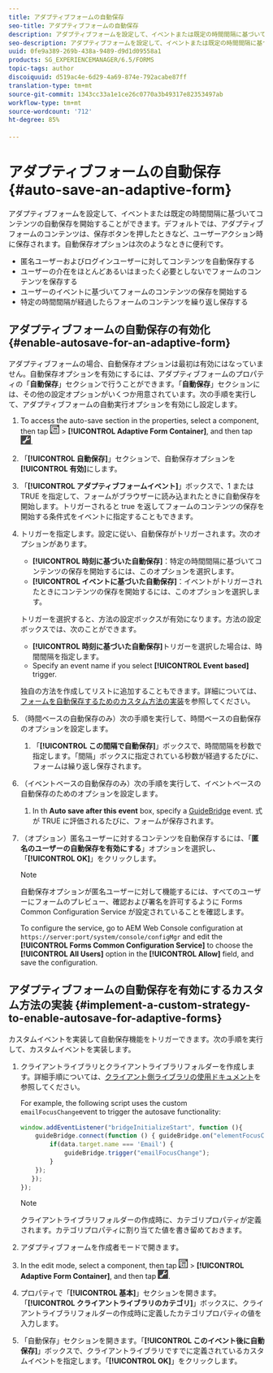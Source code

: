 ```yaml
---
title: アダプティブフォームの自動保存
seo-title: アダプティブフォームの自動保存
description: アダプティブフォームを設定して、イベントまたは既定の時間間隔に基づいてコンテンツの自動保存を開始することができます。
seo-description: アダプティブフォームを設定して、イベントまたは既定の時間間隔に基づいてコンテンツの自動保存を開始することができます。
uuid: 0fe9a389-269b-438a-9489-d9d1d09558a1
products: SG_EXPERIENCEMANAGER/6.5/FORMS
topic-tags: author
discoiquuid: d519ac4e-6d29-4a69-874e-792acabe87ff
translation-type: tm+mt
source-git-commit: 1343cc33a1e1ce26c0770a3b49317e82353497ab
workflow-type: tm+mt
source-wordcount: '712'
ht-degree: 85%

---
```



# アダプティブフォームの自動保存 {#auto-save-an-adaptive-form}

アダプティブフォームを設定して、イベントまたは既定の時間間隔に基づいてコンテンツの自動保存を開始することができます。デフォルトでは、アダプティブフォームのコンテンツは、保存ボタンを押したときなど、ユーザーアクション時に保存されます。自動保存オプションは次のようなときに便利です。

* 匿名ユーザーおよびログインユーザーに対してコンテンツを自動保存する
* ユーザーの介在をほとんどあるいはまったく必要としないでフォームのコンテンツを保存する
* ユーザーのイベントに基づいてフォームのコンテンツの保存を開始する
* 特定の時間間隔が経過したらフォームのコンテンツを繰り返し保存する

## アダプティブフォームの自動保存の有効化 {#enable-autosave-for-an-adaptive-form}

アダプティブフォームの場合、自動保存オプションは最初は有効にはなっていません。自動保存オプションを有効にするには、アダプティブフォームのプロパティの「**自動保存**」セクションで行うことができます。「**自動保存**」セクションには、その他の設定オプションがいくつか用意されています。次の手順を実行して、アダプティブフォームの自動実行オプションを有効にし設定します。

1. To access the auto-save section in the properties, select a component, then tap ![field-level](assets/field-level.png) > **[!UICONTROL Adaptive Form Container]**, and then tap ![cmppr](assets/cmppr.png).
1. 「**[!UICONTROL 自動保存]**」セクションで、自動保存オプションを&#x200B;**[!UICONTROL 有効]**&#x200B;にします。
1. 「**[!UICONTROL アダプティブフォームイベント]**」ボックスで、1 または TRUE を指定して、フォームがブラウザーに読み込まれたときに自動保存を開始します。トリガーされると true を返してフォームのコンテンツの保存を開始する条件式をイベントに指定することもできます。
1. トリガーを指定します。設定に従い、自動保存がトリガーされます。次のオプションがあります。

   * **[!UICONTROL 時刻に基づいた自動保存]**：特定の時間間隔に基づいてコンテンツの保存を開始するには、このオプションを選択します。
   * **[!UICONTROL イベントに基づいた自動保存]**：イベントがトリガーされたときにコンテンツの保存を開始するには、このオプションを選択します。

   トリガーを選択すると、方法の設定ボックスが有効になります。方法の設定ボックスでは、次のことができます。

   * **[!UICONTROL 時刻に基づいた自動保存]**&#x200B;トリガーを選択した場合は、時間間隔を指定します。
   * Specify an event name if you select **[!UICONTROL Event based]** trigger.

   独自の方法を作成してリストに追加することもできます。詳細については、[フォームを自動保存するためのカスタム方法の実装](/help/forms/using/auto-save-an-adaptive-form.md#p-implement-a-custom-strategy-to-enable-autosave-for-adaptive-forms-p)を参照してください。

1. （時間ベースの自動保存のみ）次の手順を実行して、時間ベースの自動保存のオプションを設定します。

   1. 「**[!UICONTROL この間隔で自動保存]**」ボックスで、時間間隔を秒数で指定します。「間隔」ボックスに指定されている秒数が経過するたびに、フォームは繰り返し保存されます。

1. （イベントベースの自動保存のみ）次の手順を実行して、イベントベースの自動保存のためのオプションを設定します。

   1. In th **Auto save after this event** box, specify a [GuideBridge](https://helpx.adobe.com/jp/aem-forms/6/javascript-api/GuideBridge.html) event. 式が TRUE に評価されるたびに、フォームが保存されます。

1. （オプション）匿名ユーザーに対するコンテンツを自動保存するには、「**匿名のユーザーの自動保存を有効にする**」オプションを選択し、「**[!UICONTROL OK]**」をクリックします。

   >[!NOTE]
   >
   >自動保存オプションが匿名ユーザーに対して機能するには、すべてのユーザーにフォームのプレビュー、確認および署名を許可するように Forms Common Configuration Service が設定されていることを確認します。
   >
   >To configure the service, go to AEM Web Console configuration at `https://server:port/system/console/configMgr` and edit the **[!UICONTROL Forms Common Configuration Service]** to choose the **[!UICONTROL All Users]** option in the **[!UICONTROL Allow]** field, and save the configuration.

## アダプティブフォームの自動保存を有効にするカスタム方法の実装 {#implement-a-custom-strategy-to-enable-autosave-for-adaptive-forms}

カスタムイベントを実装して自動保存機能をトリガーできます。次の手順を実行して、カスタムイベントを実装します。

1. クライアントライブラリとクライアントライブラリフォルダーを作成します。詳細手順については、[クライアント側ライブラリの使用ドキュメント](/help/sites-developing/clientlibs.md)を参照してください。

   For example, the following script uses the custom `emailFocusChange`event to trigger the autosave functionality:

   ```javascript
   window.addEventListener("bridgeInitializeStart", function (){
       guideBridge.connect(function () { guideBridge.on("elementFocusChanged", function (event,data) {
           if(data.target.name === 'Email') {
               guideBridge.trigger("emailFocusChange");
           }
       });
      });
   });
   ```

   >[!NOTE]
   >
   >クライアントライブラリフォルダーの作成時に、カテゴリプロパティが定義されます。カテゴリプロパティに割り当てた値を書き留めておきます。

1. アダプティブフォームを作成者モードで開きます。

1. In the edit mode, select a component, then tap ![field-level](assets/field-level.png) > **[!UICONTROL Adaptive Form Container]**, and then tap ![cmppr](assets/cmppr.png).
1. プロパティで「**[!UICONTROL 基本]**」セクションを開きます。「**[!UICONTROL クライアントライブラリのカテゴリ]**」ボックスに、クライアントライブラリフォルダーの作成時に定義したカテゴリプロパティの値を入力します。
1. 「自動保存」セクションを開きます。「**[!UICONTROL このイベント後に自動保存]**」ボックスで、クライアントライブラリですでに定義されているカスタムイベントを指定します。「**[!UICONTROL OK]**」をクリックします。

